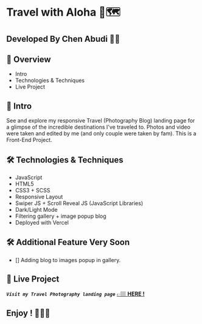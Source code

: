 # Travel with Aloha 🌺🗺️

## **Developed By Chen Abudi** 👩‍💻‍

## 📢 Overview

- Intro
- Technologies & Techniques
- Live Project

## 🔎 Intro

See and explore my responsive Travel (Photography Blog) landing page for a glimpse of the incredible destinations I've traveled to.
Photos and video were taken and edited by me (and only couple were taken by fam). This is a Front-End Project.

## 🛠️ Technologies & Techniques

- JavaScript
- HTML5
- CSS3 + SCSS
- Responsive Layout
- Swiper JS + Scroll Reveal JS (JavaScript Libraries)
- Dark/Light Mode
- Filtering gallery + image popup blog
- Deployed with Vercel

## 🛠️ Additional Feature Very Soon

- [] Adding blog to images popup in gallery.

## 💎 Live Project

**_`Visit my Travel Photography landing page`_** [&#128073;&#127997; **HERE !**](https://travel-with-aloha.vercel.app/)

## **Enjoy ! 🌺👋🏽**
